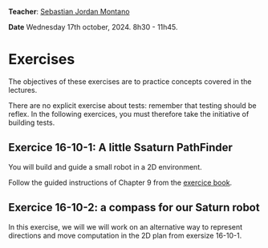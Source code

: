 **Teacher**: [Sebastian Jordan Montano](https://github.com/jordanmontt)

**Date** Wednesday 17th october, 2024. 8h30 - 11h45.

# Exercises

The objectives of these exercises are to practice concepts covered in the lectures.

There are no explicit exercise about tests: remember that testing should be reflex.
In the following exercices, you must therefore take the initiative of building tests.

## Exercice 16-10-1: A little Ssaturn PathFinder

You will build and guide a small robot in a 2D environment.

Follow the guided instructions of Chapter 9 from the [exercice book](http://rmod-pharo-mooc.lille.inria.fr/AdvancedDesignMooc/2024-04-01-CompanionExercise.pdf).


## Exercice 16-10-2: a compass for our Saturn robot

In this exercise, we will we will work on an alternative way to represent directions and move computation in the 2D plan from exersize 16-10-1.